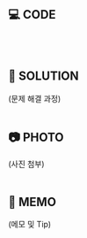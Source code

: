 ## 💻 CODE
```js

```
<br>

## 📖 SOLUTION
(문제 해결 과정)
<br>
<br>

## 📷 PHOTO
(사진 첨부)
<br>
<br>

## 📝 MEMO
(메모 및 Tip)